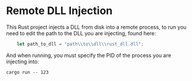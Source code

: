 # Remote DLL Injection

This Rust project injects a DLL from disk into a remote process, to run you need to edit the path to the DLL you are
injecting, found here:

```rust
    let path_to_dll = "path\\to\\dll\\rust_dll.dll";
```

And when running, you must specify the PID of the process you are injecting into:

```shell
cargo run -- 123
```